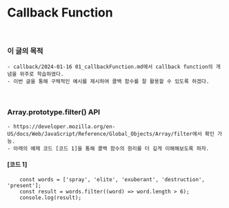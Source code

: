 # Callback Function
<br/>

### 이 글의 목적
    - callback/2024-01-16 01_callbackFunction.md에서 callback function의 개념을 위주로 학습하였다.
    - 이번 글을 통해 구체적인 예시를 제시하여 콜백 함수를 잘 활용할 수 있도록 하겠다. 
<br/>


### Array.prototype.filter() API
    - https://developer.mozilla.org/en-US/docs/Web/JavaScript/Reference/Global_Objects/Array/filter에서 확인 가능.
    - 아래의 예제 코드 [코드 1]을 통해 콜백 함수의 원리를 더 깊게 이해해보도록 하자.

#### [코드 1]
```plaintext
    const words = ['spray', 'elite', 'exuberant', 'destruction', 'present'];
    const result = words.filter((word) => word.length > 6);
    console.log(result);
```


















